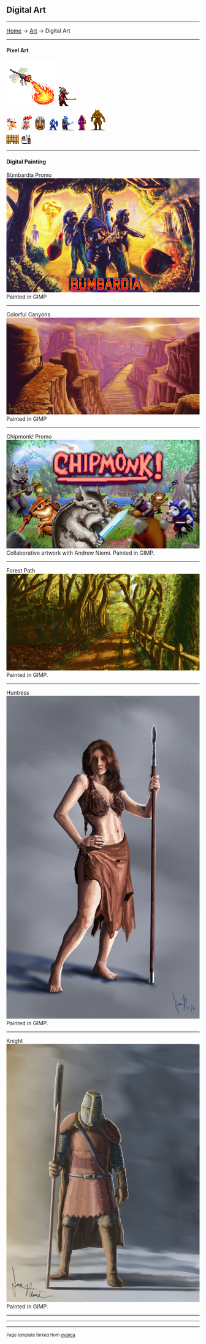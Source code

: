 ## Digital Art

---
[Home](/) -> [Art](/art) -> Digital Art

---
#### Pixel Art
<img src="images/digital_art/pixel_art/dragonfly.PNG?raw=true"/> <img src="images/digital_art/pixel_art/spearat.PNG?raw=true"/>
<br>
<img src="images/digital_art/pixel_art/hen_portrait.PNG?raw=true"/> <img src="images/digital_art/pixel_art/rooster_portrait.PNG?raw=true"/> <img src="images/digital_art/pixel_art/angry_warrior.PNG?raw=true"/> <img src="images/digital_art/pixel_art/knight.PNG?raw=true"/> <img src="images/digital_art/pixel_art/wizard.PNG?raw=true"/> <img src="images/digital_art/pixel_art/necro.PNG?raw=true"/> <img src="images/digital_art/pixel_art/minotaur.PNG?raw=true"/> 
<br>
<img src="images/digital_art/pixel_art/wood_fence.PNG?raw=true"/> <img src="images/digital_art/pixel_art/desk.PNG?raw=true"/>

---
#### Digital Painting
Bümbardia Promo
<img src="images/digital_art/bumbardia.jpg?raw=true"/>
Painted in GIMP

---
Colorful Canyons
<img src="images/digital_art/canyons.jpg?raw=true"/>
Painted in GIMP

---
Chipmonk! Promo
<img src="images/digital_art/chipmonk.jpg?raw=true"/>
Collaborative artwork with Andrew Niemi. Painted in GIMP.

---
Forest Path
<img src="images/digital_art/forestpath.jpg?raw=true"/>
Painted in GIMP.

---
Huntress
<img src="images/digital_art/huntress.jpg?raw=true"/>
Painted in GIMP.

---
Knight
<img src="images/digital_art/knight.jpg?raw=true"/>
Painted in GIMP.

---

---

---
<p style="font-size:11px">Page template forked from <a href="https://github.com/evanca/quick-portfolio">evanca</a></p>
<!-- Remove above link if you don't want to attibute -->
